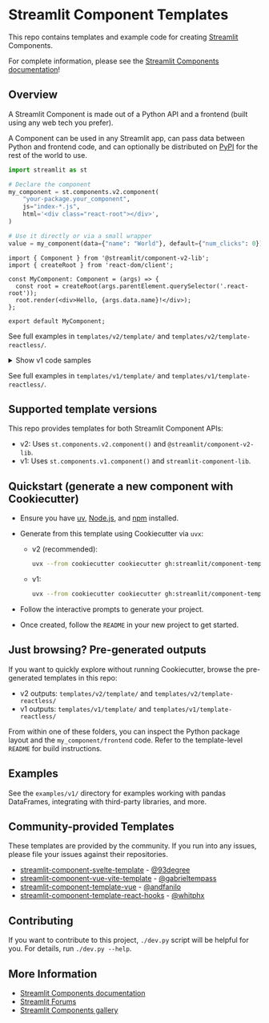 # Streamlit Component Templates

This repo contains templates and example code for creating [Streamlit](https://streamlit.io) Components.

For complete information, please see the [Streamlit Components documentation](https://docs.streamlit.io/en/latest/streamlit_components.html)!

## Overview

A Streamlit Component is made out of a Python API and a frontend (built using any web tech you prefer).

A Component can be used in any Streamlit app, can pass data between Python and frontend code, and can optionally be distributed on [PyPI](https://pypi.org/) for the rest of the world to use.

```python
import streamlit as st

# Declare the component
my_component = st.components.v2.component(
    "your-package.your_component",
    js="index-*.js",
    html='<div class="react-root"></div>',
)

# Use it directly or via a small wrapper
value = my_component(data={"name": "World"}, default={"num_clicks": 0})
```

```tsx
import { Component } from '@streamlit/component-v2-lib';
import { createRoot } from 'react-dom/client';

const MyComponent: Component = (args) => {
  const root = createRoot(args.parentElement.querySelector('.react-root'));
  root.render(<div>Hello, {args.data.name}!</div>);
};

export default MyComponent;
```

See full examples in `templates/v2/template/` and `templates/v2/template-reactless/`.

<details>
<summary>Show v1 code samples</summary>

```python
import streamlit.components.v1 as components

# Declare the component (v1)
my_component = components.declare_component("my_component", path="frontend/build")

# Use it
value = my_component(name="World", default=0)
```

```tsx
import {
  withStreamlitConnection,
  ComponentProps,
} from 'streamlit-component-lib';

function MyComponent({ args }: ComponentProps) {
  return <div>Hello, {args.name}!\n</div>;
}

export default withStreamlitConnection(MyComponent);
```

</details>

See full examples in `templates/v1/template/` and `templates/v1/template-reactless/`.

## Supported template versions

This repo provides templates for both Streamlit Component APIs:

- v2: Uses `st.components.v2.component()` and `@streamlit/component-v2-lib`.
- v1: Uses `st.components.v1.component()` and `streamlit-component-lib`.

## Quickstart (generate a new component with Cookiecutter)

- Ensure you have [uv](https://docs.astral.sh/uv/), [Node.js](https://nodejs.org), and [npm](https://docs.npmjs.com/downloading-and-installing-node-js-and-npm) installed.
- Generate from this template using Cookiecutter via `uvx`:

  - v2 (recommended):

    ```bash
    uvx --from cookiecutter cookiecutter gh:streamlit/component-template --directory cookiecutter/v2
    ```

  - v1:
    ```bash
    uvx --from cookiecutter cookiecutter gh:streamlit/component-template --directory cookiecutter/v1
    ```

- Follow the interactive prompts to generate your project.
- Once created, follow the `README` in your new project to get started.

## Just browsing? Pre-generated outputs

If you want to quickly explore without running Cookiecutter, browse the pre-generated templates in this repo:

- v2 outputs: `templates/v2/template/` and `templates/v2/template-reactless/`
- v1 outputs: `templates/v1/template/` and `templates/v1/template-reactless/`

From within one of these folders, you can inspect the Python package layout and the `my_component/frontend` code. Refer to the template-level `README` for build instructions.

## Examples

See the `examples/v1/` directory for examples working with pandas DataFrames, integrating with third-party libraries, and more.

## Community-provided Templates

These templates are provided by the community. If you run into any issues, please file your issues against their repositories.

- [streamlit-component-svelte-template](https://github.com/93degree/streamlit-component-svelte-template) - [@93degree](https://github.com/93degree)
- [streamlit-component-vue-vite-template](https://github.com/gabrieltempass/streamlit-component-vue-vite-template) - [@gabrieltempass](https://github.com/gabrieltempass)
- [streamlit-component-template-vue](https://github.com/andfanilo/streamlit-component-template-vue) - [@andfanilo](https://github.com/andfanilo)
- [streamlit-component-template-react-hooks](https://github.com/whitphx/streamlit-component-template-react-hooks) - [@whitphx](https://github.com/whitphx)

## Contributing

If you want to contribute to this project, `./dev.py` script will be helpful for you. For details, run `./dev.py --help`.

## More Information

- [Streamlit Components documentation](https://docs.streamlit.io/library/components)
- [Streamlit Forums](https://discuss.streamlit.io/tag/custom-components)
- [Streamlit Components gallery](https://www.streamlit.io/components)
